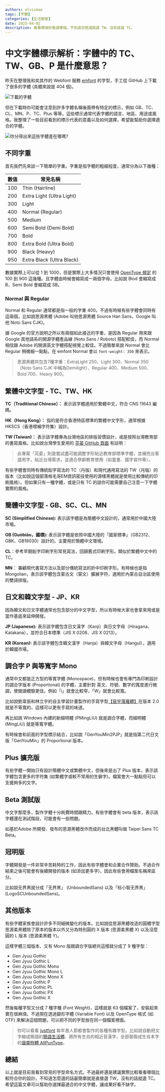 ```yaml
---
authors: elvismao
tags: [字體]
categories: [生活駭客]
date: 2025-04-02
description: 看看哪個好看選哪個。不知道怎麼選就選 TW，沒有就選 TC。
---
```


# 中文字體標示解析：字體中的 TC、TW、GB、P 是什麼意思？

昨天在整理我和奕其作的 Webfont 服務 [emfont](https://font.emtech.cc/) 的字型，手工從 GitHub 上下載了很多的字體 (具體來說是 404 個)。

![下載的字體](files.webp)

但在下載時你可能會注意到許多字體名稱後面帶有特定的標示，例如 GB、TC、CL、MN、P、TC、Plus 等等。這些標示通常代表字體的語言、地區、用途或風格。我整理了一些目前看到的標示代表的意義以及如何選擇，希望能幫助你選擇適合的字體。

![你分得出來這些字體差在哪嗎?](github.webp)

## 不同字重

首先我們先來談一下簡單的字重。字重是指字體的粗細程度，通常分為以下幾種：

| 數值 | 常見名稱                  |
| ---- | ------------------------- |
| 100  | Thin (Hairline)           |
| 200  | Extra Light (Ultra Light) |
| 300  | Light                     |
| 400  | Normal (Regular)          |
| 500  | Medium                    |
| 600  | Semi Bold (Demi Bold)     |
| 700  | Bold                      |
| 800  | Extra Bold (Ultra Bold)   |
| 900  | Black (Heavy)             |
| 950  | Extra Black (Ultra Black) |

數據實際上可以從 1 到 1000，但是實際上大多情況只會使用 [OpenType 規定](https://learn.microsoft.com/en-us/typography/opentype/spec/os2#usweightclass) 的 100 到 900 這幾種。且字體由時候會縮寫成一兩個字母，比如說 Blod 會縮寫成 B，Semi Bold 會縮寫成 SB。

### Normal 與 Regular

Normal 和 Regular 通常都是指一般的字重 400。不過有時候有些字體會同時有這兩個，比如說思源黑體 (Adobe 叫他思源黑體 Source Han Sans，Google 叫他 Noto Sans CJK)。

據 Google 的官方說明之所以有兩個如此接近的字重，是因為 Regular 用來跟 Google 其他語系的開源字體產品線 (Noto Sans / Roboto) 搭配較佳，而 Normal 相信跟 Adobe 的開源英文字體搭配視覺上較佳。不過簡單來說 Normal 會比 Regular 稍微細一點點，在 emfont Normal 會以 `font-weight: 350` 來表示。

> 思源黑體共包含7種字重：ExtraLight 250、Light 300、Normal 350（Noto Sans CJK 中稱為Demilight）、Regular 400、Medium 500、Bold 700、Heavy 900。

## 繁體中文字型 - TC、TW、HK

**TC（Traditional Chinese）：** 表示該字體適用於繁體中文，符合 CNS 11643 編碼。

**HK（Hong Kong）：** 指的是符合香港特區標準的繁體中文字形，通常根據 HKSCS（香港增補字符集）設計。

**TW (Taiwan)：** 表示該字體專為台灣地區的排版習慣設計，或是按照台灣教育部的書寫風格。比如說台灣學生愛用的 [芫荽 GitHub 頁面](https://github.com/ButTaiwan/iansui) 有註明：

> 此專案「芫荽」則是嘗試盡可能調整字形貼近教育部標準字體，並補充台客語用字，貼近台灣需求，並適合學齡教育使用（如童書、國字習作等）。

有些字體會同時有傳統鉛字寫法的 TC（丹版）和現代通用寫法的 TW（月版）的版本（比如說這個部落格毛哥EM資訊密技使用的源樣黑體就是使用比較傳統的印刷風格）。但如果只有一種字體，或是只有 TC 的話你可能需要自己注意一下字體實際的風格。

## 簡體中文字型 - GB、SC、CL、MN

**SC (Simplified Chinese):** 表示該字體是為簡體中文設計的，通常用於中國大陸市場。

**GB (Guóbiāo，國標):** 表示該字體是依照中國大陸的「國家標準」（GB2312、GBK、GB18030）設計的，主要用於簡體中文環境。

**CL**：參考早期鉛字印刷字形常見寫法，回歸舊式印刷字形。類似於繁體中文中的 TC。

**MN**： 兼顧現代書寫方法以及部分傳統寫法的折中印刷字形。有時候也是指 Mongolian，表示該字體包含蒙古文（蒙文）擴展字符，適用於內蒙古自治區使用的雙語排版。

## 日文和韓文字型 - JP、KR

因為韓文和日文字體通常也包含部分的中文字型，所以有時候大家也會拿來用或是當作基底來延伸開發。

**JP (Japanese):** 表示該字體包含日文漢字（Kanji）與日文字母（Hiragana、Katakana），並符合日本標準（JIS X 0208、JIS X 0213）。

**KR (Korean):** 表示該字體包含韓文漢字（Hanja）與韓文字母（Hangul），適用於韓國市場。

## 調合字 P 與等寬字 Mono

通常中文都是正方型的等寬字體 (Monospace)，但有時候也會有專門為印刷設計的調合字版本 (Proportional) 的字體，主要針對 英文、符號、數字的寬度進行微調，使閱讀體驗更佳。例如「i」就會比較窄，「W」就會比較寬。

比如說劉韋辰和林立宇的自主學習計畫製作的手寫字型[【辰宇落雁體】](https://github.com/Chenyu-otf/chenyuluoyan_thin/tree/main)在版本 2.0 就是不等寬的，這樣可以更有手寫的味道。

再比如說 Windows 內建的新細明體 (PMingLiU) 就是調合字體，而細明體 (MingLiU) 就是等寬字體。

有時候會和前面的字型標示結合，比如說「GenYouMin2PJP」就是指第二代日文版「GenYouMin」的 Proportional 版本。

## Plus 擴充版

有些字體一開始只有設計簡體中文或繁體中文，但後來是出了 Plus 版本，表示該字體包含更多的字符集 (如繁體字或較不常用的生僻字)。檔案會大一點點但可以支援夠多的文字。

## Beta 測試版

中文字那麼多，製作字體十分耗費時間跟精力。有些字體會有 beta 版本，表示該字體還在測試階段，可能會有一些問題。

如基於Adobe 所開發、發布的思源黑體改作而成的台北黑體叫做 Taipei Sans TC Beta。

## 冠明版

字體開發是一件非常辛苦耗時的工作，因此有些字體會和企業合作贊助。不過合作結束之後可能會有後續開發的版本 (如添加更多字)，因此有些會用檔案名稱來區分。

比如說无界黑就分成「无界黑」 (UnboundedSans) 以及「标小智无界黑」(LogoSCUnboundedSans)。

## 其他版本

有些字體家族會設計許多不同細微變化的版本。比如說從思源黑體改造的圓體字型思源柔黑體除了原本的版本以外又分為特別圓的 X 版本 (思源柔黑體 X) 以及沒麼圓的 L 版本 (思源柔黑體 Y)。

這樣字體三個版本、又有 Mono 版跟調合字版總共這樣就分成了 9 種字型：

- Gen Jyuu Gothic
- Gen Jyuu Gothic L
- Gen Jyuu Gothic Mono
- Gen Jyuu Gothic Mono L
- Gen Jyuu Gothic Mono X
- Gen Jyuu Gothic P
- Gen Jyuu Gothic PL
- Gen Jyuu Gothic PX
- Gen Jyuu Gothic X

然後每種字型又分成 7 種字種 (Font Weight)，這樣就是 63 個檔案了，安裝起來實在很麻煩。不過現在透過變形字體 (Variable Font) 以及 OpenType 格式 (如 OTF) 來解決這個問題，可以把不同的字型放在同一個檔案裡面。

> 你可以看看 [justfont](https://github.com/justfont) 每年愚人節都會製作的各種有趣字型。比如說自動把文字縮成簡語的[簡語生活體](https://github.com/justfont/AbbrFesFont/tree/main)、將所有生肖的相近音漢字，全部替換成生肖本字的[諧靈附體 AllPunType](https://github.com/justfont/AllPunType)。

## 總結

以上就是目前我看到常見的字型命名方式。不過最終還是建議實際比較看看哪個比較符合你的設計。不知道怎麼選的話最簡單就是直接選 TW，沒有的話就選 TC。希望這篇文章可以幫助你選擇最適合的中文字體，讓成果好看不缺字。
